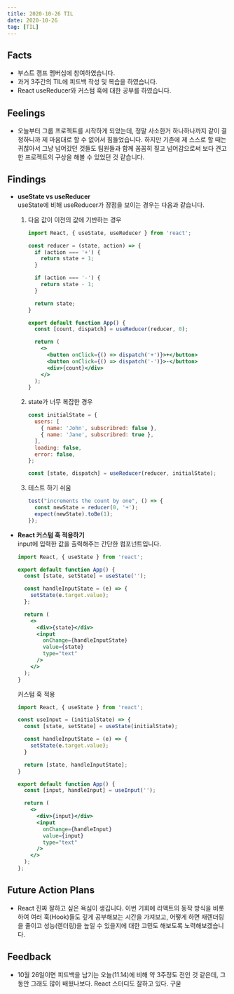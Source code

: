 ```yaml
---
title: 2020-10-26 TIL
date: 2020-10-26
tag: [TIL]
---
```


## Facts

- 부스트 캠프 멤버십에 참여하였습니다.
- 과거 3주간의 TIL에 피드백 작성 및 복습을 하였습니다.
- React useReducer와 커스텀 훅에 대한 공부를 하였습니다.

## Feelings

- 오늘부터 그룹 프로젝트를 시작하게 되었는데, 정말 사소한거 하나하나까지 같이 결정하니까 제 마음대로 할 수 없어서 힘들었습니다. 하지만 기존에 제 스스로 할 때는 귀찮아서 그냥 넘어갔던 것들도 팀원들과 함께 꼼꼼히 짚고 넘어감으로써 보다 견고한 프로젝트의 구상을 해볼 수 있었던 것 같습니다.

## Findings

- **useState vs useReducer**  
  useState에 비해 useReducer가 장점을 보이는 경우는 다음과 같습니다.
  1. 다음 값이 이전의 값에 기반하는 경우

      ```jsx
      import React, { useState, useReducer } from 'react';

      const reducer = (state, action) => {
        if (action === '+') {
          return state + 1;
        }

        if (action === '-') {
          return state - 1;
        }

        return state;
      }

      export default function App() {
        const [count, dispatch] = useReducer(reducer, 0);

        return (
          <>
            <button onClick={() => dispatch('+')}>+</button>
            <button onClick={() => dispatch('-')}>-</button>
            <div>{count}</div>
          </>
        );
      }
      ```

  2. state가 너무 복잡한 경우

      ```jsx
      const initialState = {
        users: [
          { name: 'John', subscribred: false },
          { name: 'Jane', subscribred: true },
        ],
        loading: false,
        error: false,
      };

      const [state, dispatch] = useReducer(reducer, initialState);
      ```

  3. 테스트 하기 쉬움

      ```js
      test("increments the count by one", () => {
        const newState = reducer(0, '+');
        expect(newState).toBe(1);
      });
      ```

- **React 커스텀 훅 적용하기**  
  input에 입력한 값을 출력해주는 간단한 컴포넌트입니다.

    ```jsx
    import React, { useState } from 'react';

    export default function App() {
      const [state, setState] = useState('');

      const handleInputState = (e) => {
        setState(e.target.value);
      };

      return (
        <>
          <div>{state}</div>
          <input
            onChange={handleInputState}
            value={state}
            type="text"
          />
        </>
      );
    }
    ```

    커스텀 훅 적용

    ```jsx
    import React, { useState } from 'react';

    const useInput = (initialState) => {
      const [state, setState] = useState(initialState);

      const handleInputState = (e) => {
        setState(e.target.value);
      }

      return [state, handleInputState];
    }

    export default function App() {
      const [input, handleInput] = useInput('');

      return (
        <>
          <div>{input}</div>
          <input
            onChange={handleInput}
            value={input}
            type="text"
          />
        </>
      );
    };
    ```

## Future Action Plans

- React 진짜 잘하고 싶은 욕심이 생깁니다. 이번 기회에 리액트의 동작 방식을 비롯하여 여러 훅(Hook)들도 깊게 공부해보는 시간을 가져보고, 어떻게 하면 재렌더링을 줄이고 성능(렌더링)을 높일 수 있을지에 대한 고민도 해보도록 노력해보겠습니다.

## Feedback

- 10월 26일이면 피드백을 남기는 오늘(11.14)에 비해 약 3주정도 전인 것 같은데, 그 동안 그래도 많이 배웠나보다. React 스터디도 잘하고 있다. 구욷
